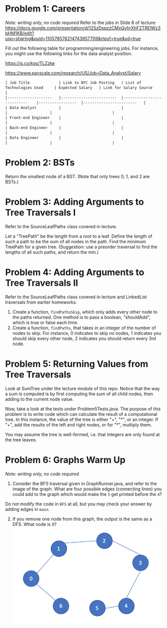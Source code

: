 # Problem 1: Careers
<i>Note: writing only, no code required</i>
Refer to the jobs in Slide 8 of lecture: https://docs.google.com/presentation/d/12SzDspzzCMxQyhrXhFZTRElWz3bHM1KB/edit?usp=sharing&ouid=110578576214743957709&rtpof=true&sd=true 

Fill out the following table for programming/engineering jobs. For instance, you might use the following links for the data analyst position.

https://g.co/kgs/TLZzke 

https://www.payscale.com/research/US/Job=Data_Analyst/Salary 

```
| Job Title          	| Link to NYC Job Posting 	| List of Technologies Used 	| Expected Salary 	| Link for Salary Source 	|
|--------------------	|-------------------------	|---------------------------	|-----------------	|------------------------	|
| Data Analyst       	|                         	|                           	|                 	|                        	|
| Front-end Engineer 	|                         	|                           	|                 	|                        	|
| Back-end Engineer  	|                         	|                           	|                 	|                        	|
| Data Engineer      	|                         	|                           	|                 	|                        	|
```

# Problem 2: BSTs
Return the smallest node of a BST. (Note that only trees 0, 1, and 2 are BSTs.)


# Problem 3: Adding Arguments to Tree Traversals I
Refer to the SourceLeafPaths class covered in lecture.

Let a "TreePath" be the length from a root to a leaf. Define the length of such a path to be the sum of all nodes in
the path. Find the minimum TreePath for a given tree. (Suggestion: use a preorder traversal to find the lengths of 
all such paths, and return the min.)


# Problem 4: Adding Arguments to Tree Traversals II
Refer to the SourceLeafPaths class covered in lecture and LinkedList traversals from earlier homeworks.
1. Create a function, `findPathsSkip`, which only adds every other node to the paths returned. One method is to pass
a boolean, "shouldAdd", which is true or false each time.
2. Create a function, `findPaths`, that takes in an integer of the number of nodes to skip. For instance, 0 indicates to
skip no nodes, 1 indicates you should skip every other node, 2 indicates you should return every 3rd node.


# Problem 5: Returning Values from Tree Traversals
Look at SumTree under the lecture module of this repo. Notice that the way a sum is computed is by first
computing the sum of all child nodes, then adding to the current node value.

Now, take a look at the tests under Problem5Tests.java. The purpose of this problem is to write code which
can calculate the result of a computational tree. In this instance, the value of the tree is either "+", "\*", or an
integer. If "+", add the results of the left and right nodes, or for "\*", multiply them.

You may assume the tree is well-formed, i.e. that integers are only found at the tree leaves.


# Problem 6: Graphs Warm Up 
<i>Note: writing only, no code required</i>

1. Consider the BFS traversal given in GraphRunner.java, and refer to the image of the graph.
What are four possible edges (connecting lines) you could add to the graph which 
would make the `5` get printed before the `4`?

Do not modify the code in `BFS` at all, but you may check your answer by adding edges in `main`.

2. If you remove one node from this graph, the output is the same as a DFS. What node is it?
![image](problem6graph.png)